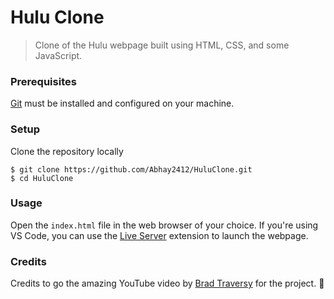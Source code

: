 # Hulu Clone

> Clone of the Hulu webpage built using HTML, CSS, and some JavaScript.
### Prerequisites

[Git](https://git-scm.com/downloads) must be installed and configured on your machine.

### Setup

Clone the repository locally

```
$ git clone https://github.com/Abhay2412/HuluClone.git
$ cd HuluClone
```

### Usage

Open the `index.html` file in the web browser of your choice. If you're using VS Code, you can use the [Live Server](https://marketplace.visualstudio.com/items?itemName=ritwickdey.LiveServer) extension to launch the webpage.

### Credits

Credits to go the amazing YouTube video by [Brad Traversy](https://www.youtube.com/watch?v=9OVLaEjY-Rc) for the project. 🙌